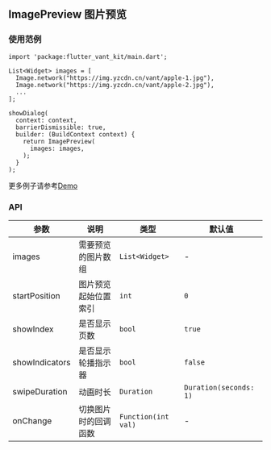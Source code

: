 ## ImagePreview 图片预览

### 使用范例

```
import 'package:flutter_vant_kit/main.dart';

List<Widget> images = [
  Image.network("https://img.yzcdn.cn/vant/apple-1.jpg"),
  Image.network("https://img.yzcdn.cn/vant/apple-2.jpg"),
  ...
];

showDialog(
  context: context,
  barrierDismissible: true,
  builder: (BuildContext context) {
    return ImagePreview(
      images: images,
    );
  }
);
```

更多例子请参考[Demo](https://github.com/benjaken/flutter_vant_kit/blob/master/example/lib/routes/demoImagePreview.dart)

### API

| 参数 | 说明 | 类型 | 默认值 |
| ------------ | ------------ | ------------ | ------------ |
| images | 需要预览的图片数组 | `List<Widget>` | - |
| startPosition | 图片预览起始位置索引 | `int` | `0` |
| showIndex | 是否显示页数 | `bool` | `true` |
| showIndicators | 是否显示轮播指示器 | `bool` | `false` |
| swipeDuration | 动画时长| `Duration` | `Duration(seconds: 1)` |
| onChange | 切换图片时的回调函数 | `Function(int val)` | - |
